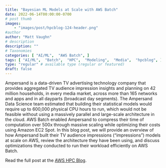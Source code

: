 ```yaml
---
title: "Bayesian ML Models at Scale with AWS Batch"
date: 2022-06-14T00:00:00-0700
# post thumb
images:
    - "images/post/hpcblog-124-header.png"
#author
author: "Matt Vaughn"
# description
description: ""
# Taxonomies
categories: [ "AI/ML",  "AWS Batch", ]
tags: [ "AI/ML",  "Batch",  "HPC",  "Modeling",  "Media",  "hpcblog", ]
type: "regular" # available type (regular or featured)
draft: false
---
```


Ampersand is a data-driven TV advertising technology company that provides aggregated TV audience impression insights and planning on 42 million households, in every media market, across more than 165 networks and apps and in all dayparts (broadcast day segments). The Ampersand Data Science team estimated that building their statistical models would require up to 600,000 physical CPU hours to run, which would not be feasible without using a massively parallel and large-scale architecture in the cloud. AWS Batch enabled Ampersand to compress their time of computation over 500x through massive scaling while optimizing their costs using Amazon EC2 Spot. In this blog post, we will provide an overview of how Ampersand built their TV audience impressions (“impressions”) models at scale on AWS, review the architecture they have been using, and discuss optimizations they conducted to run their workload efficiently on AWS Batch.

Read the full post at the [AWS HPC Blog](https://aws.amazon.com/blogs/hpc/bayesian-ml-models-at-scale-with-aws-batch/).
